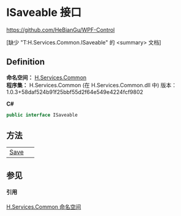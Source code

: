 # ISaveable 接口
https://github.com/HeBianGu/WPF-Control

\[缺少 "T:H.Services.Common.ISaveable" 的 &lt;summary&gt; 文档\]



## Definition
**命名空间：** <a href="b9cdd84f-6623-a51a-f53b-465103ced202">H.Services.Common</a>  
**程序集：** H.Services.Common (在 H.Services.Common.dll 中) 版本：1.0.3+58daf524b91f25bbf55d2f64e549e4224fcf9802

**C#**
``` C#
public interface ISaveable
```



## 方法
<table>
<tr>
<td><a href="118af69d-a07b-fb09-436c-8eedb04d9f42">Save</a></td>
<td> </td></tr>
</table>

## 参见


#### 引用
<a href="b9cdd84f-6623-a51a-f53b-465103ced202">H.Services.Common 命名空间</a>  
